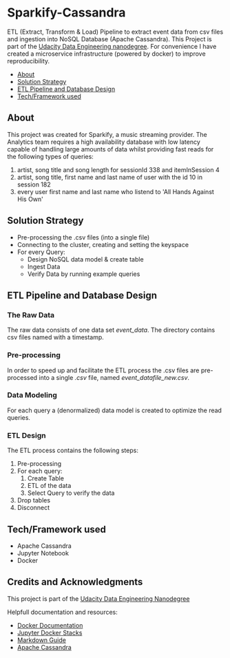 # Sparkify-Cassandra

ETL (Extract, Transform &amp; Load) Pipeline to extract event data from csv files and ingestion into NoSQL Database (Apache Cassandra). This Project is part of the [Udacity Data Engineering nanodegree](https://www.udacity.com/course/data-engineer-nanodegree--nd027).
For convenience I have created a microservice infrastructure (powered by docker) to improve reproducibility.

- [About](#about)
- [Solution Strategy](#solution-strategy)
- [ETL Pipeline and Database Design](#etl-pipeline-and-database-design)
- [Tech/Framework used](#tech/framework-used)

## About

This project was created for Sparkify, a music streaming provider. The Analytics team requires a high availability database with low latency capable of handling large amounts of data whilst providing fast reads for the following types of queries:

1. artist, song title and song length for sessionId 338 and itemInSession 4
2. artist, song title, first name and last name of user with the id 10 in session 182
3. every user first name and last name who listend to 'All Hands Against His Own'

## Solution Strategy

- Pre-processing the .csv files (into a single file)
- Connecting to the cluster, creating and setting the keyspace
- For every Query:
  - Design NoSQL data model & create table
  - Ingest Data
  - Verify Data by running example queries

## ETL Pipeline and Database Design

### The Raw Data

The raw data consists of one data set *event_data*.  The directory contains csv files named with a timestamp.

### Pre-processing

In order to speed up and facilitate the ETL process the .csv files are pre-processed into a single *.csv* file, named *event_datafile_new.csv*.

### Data Modeling

For each query a (denormalized) data model is created to optimize the read queries.

### ETL Design

The ETL process contains the following steps:

1. Pre-processing
2. For each query:
    1. Create Table
    2. ETL of the data
    3. Select Query to verify the data
3. Drop tables
4. Disconnect

## Tech/Framework used

- Apache Cassandra
- Jupyter Notebook
- Docker

## Credits and Acknowledgments

This project is part of the [Udacity Data Engineering Nanodegree](https://www.udacity.com/course/data-engineer-nanodegree--nd027)

Helpfull documentation and resources:

- [Docker Documentation](https://docs.docker.com/)
- [Jupyter Docker Stacks](https://jupyter-docker-stacks.readthedocs.io/en/latest/using/recipes.html)
- [Markdown Guide](https://www.markdownguide.org/basic-syntax/)
- [Apache Cassandra](https://cassandra.apache.org/_/index.html)
